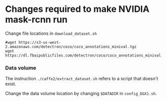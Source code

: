 # Changes required to make NVIDIA mask-rcnn run

Change file locations in `download_dataset.sh`

```
#wget https://s3-us-west-2.amazonaws.com/detectron/coco/coco_annotations_minival.tgz
wget https://dl.fbaipublicfiles.com/detectron/coco/coco_annotations_minival.tgz
```

### Data volume

The instruction `./caffe2/extract_dataset.sh` refers to a script that doesn't exist.

Change the data volume location by changing `$DATADIR` in `config_DGX1.sh`.




